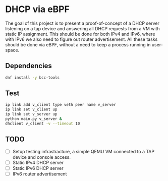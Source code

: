 # DHCP via eBPF

The goal of this project is to present a proof-of-concept of a DHCP server
listening on a tap device and answering all DHCP requests from a VM with static
IP assignment. This should be done for both IPv4 and IPv6, where with IPv6 we
also need to figure out router advertisement. All these tasks should be done via
eBPF, without a need to keep a process running in user-space.

## Dependencies

```bash
dnf install -y bcc-tools
```

## Test

```bash
ip link add v_client type veth peer name v_server
ip link set v_client up
ip link set v_server up
python main.py v_server &
dhclient v_client -v --timeout 10
```

## TODO

- [ ] Setup testing infrastracture, a simple QEMU VM connected to a TAP device
      and console access.
- [ ] Static IPv4 DHCP server
- [ ] Static IPv6 DHCP server
- [ ] IPv6 router advertisement
